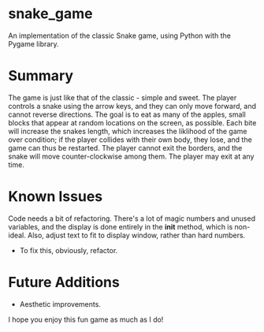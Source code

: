 # snake_game
An implementation of the classic Snake game, using Python with the Pygame library.

# Summary
The game is just like that of the classic - simple and sweet. The player controls a snake using the arrow keys, and they can only move forward, and cannot reverse directions. The goal is to eat as many of the apples, small blocks that appear at random locations on the screen, as possible. Each bite will increase the snakes length, which increases the liklihood of the game over condition; if the player collides with their own body, they lose, and the game can thus be restarted. The player cannot exit the borders, and the snake will move counter-clockwise among them. The player may exit at any time.

# Known Issues
Code needs a bit of refactoring. There's a lot of magic numbers and unused variables, and the display is done entirely in the __init__ method, which is non-ideal. Also, adjust text to fit to display window, rather than hard numbers.

- To fix this, obviously, refactor.

# Future Additions
- Aesthetic improvements.

I hope you enjoy this fun game as much as I do!
